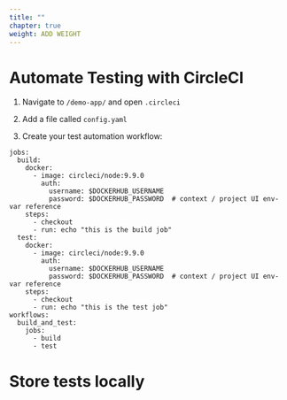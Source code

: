 ```yaml
---
title: ""
chapter: true
weight: ADD WEIGHT
---
```


# Automate Testing with CircleCI

1. Navigate to `/demo-app/` and open `.circleci`

2. Add a file called `config.yaml`

3. Create your test automation workflow:

```
jobs:
  build:
    docker:
      - image: circleci/node:9.9.0
        auth:
          username: $DOCKERHUB_USERNAME 
          password: $DOCKERHUB_PASSWORD  # context / project UI env-var reference
    steps:
      - checkout
      - run: echo "this is the build job"
  test:
    docker:
      - image: circleci/node:9.9.0
        auth:
          username: $DOCKERHUB_USERNAME
          password: $DOCKERHUB_PASSWORD  # context / project UI env-var reference
    steps:
      - checkout
      - run: echo "this is the test job"
workflows:
  build_and_test:
    jobs:
      - build
      - test
```

# Store tests locally


